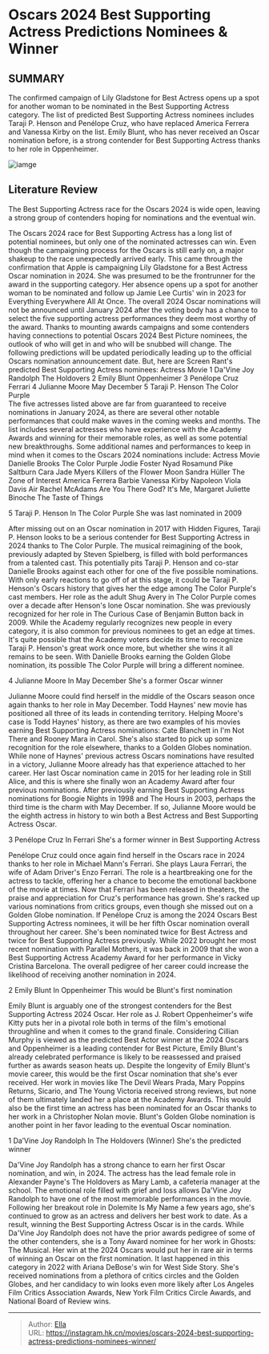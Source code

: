 # Oscars 2024 Best Supporting Actress Predictions Nominees &amp; Winner


## SUMMARY 


 The confirmed campaign of Lily Gladstone for Best Actress opens up a spot for another woman to be nominated in the Best Supporting Actress category. 
 The list of predicted Best Supporting Actress nominees includes Taraji P. Henson and Penélope Cruz, who have replaced America Ferrera and Vanessa Kirby on the list. 
 Emily Blunt, who has never received an Oscar nomination before, is a strong contender for Best Supporting Actress thanks to her role in Oppenheimer. 

![iamge](https://static1.srcdn.com/wordpress/wp-content/uploads/wm/2023/12/best-support-actress-oscars-2024.jpg)

## Literature Review

The Best Supporting Actress race for the Oscars 2024 is wide open, leaving a strong group of contenders hoping for nominations and the eventual win.




The Oscars 2024 race for Best Supporting Actress has a long list of potential nominees, but only one of the nominated actresses can win. Even though the campaigning process for the Oscars is still early on, a major shakeup to the race unexpectedly arrived early. This came through the confirmation that Apple is campaigning Lily Gladstone for a Best Actress Oscar nomination in 2024. She was presumed to be the frontrunner for the award in the supporting category. Her absence opens up a spot for another woman to be nominated and follow up Jamie Lee Curtis&#39; win in 2023 for Everything Everywhere All At Once.
The overall 2024 Oscar nominations will not be announced until January 2024 after the voting body has a chance to select the five supporting actress performances they deem most worthy of the award. Thanks to mounting awards campaigns and some contenders having connections to potential Oscars 2024 Best Picture nominees, the outlook of who will get in and who will be snubbed will change. The following predictions will be updated periodically leading up to the official Oscars nomination announcement date. But, here are Screen Rant&#39;s predicted Best Supporting Actress nominees:
    Actress   Movie    1   Da&#39;Vine Joy Randolph   The Holdovers    2   Emily Blunt   Oppenheimer    3   Penélope Cruz   Ferrari    4   Julianne Moore   May December    5   Taraji P. Henson   The Color Purple    
The five actresses listed above are far from guaranteed to receive nominations in January 2024, as there are several other notable performances that could make waves in the coming weeks and months. The list includes several actresses who have experience with the Academy Awards and winning for their memorable roles, as well as some potential new breakthroughs. Some additional names and performances to keep in mind when it comes to the Oscars 2024 nominations include:
  Actress   Movie    Danielle Brooks   The Color Purple    Jodie Foster   Nyad    Rosamund Pike   Saltburn    Cara Jade Myers   Killers of the Flower Moon    Sandra Hüller   The Zone of Interest    America Ferrera   Barbie    Vanessa Kirby   Napoleon    Viola Davis   Air    Rachel McAdams   Are You There God? It&#39;s Me, Margaret    Juliette Binoche   The Taste of Things    









 








 5  Taraji P. Henson In The Color Purple 
She was last nominated in 2009
        

After missing out on an Oscar nomination in 2017 with Hidden Figures, Taraji P. Henson looks to be a serious contender for Best Supporting Actress in 2024 thanks to The Color Purple. The musical reimagining of the book, previously adapted by Steven Spielberg, is filled with bold performances from a talented cast. This potentially pits Taraji P. Henson and co-star Danielle Brooks against each other for one of the five possible nominations. With only early reactions to go off of at this stage, it could be Taraji P. Henson&#39;s Oscars history that gives her the edge among The Color Purple&#39;s cast members.
Her role as the adult Shug Avery in The Color Purple comes over a decade after Henson&#39;s lone Oscar nomination. She was previously recognized for her role in The Curious Case of Benjamin Button back in 2009. While the Academy regularly recognizes new people in every category, it is also common for previous nominees to get an edge at times. It&#39;s quite possible that the Academy voters decide its time to recognize Taraji P. Henson&#39;s great work once more, but whether she wins it all remains to be seen. With Danielle Brooks earning the Golden Globe nomination, its possible The Color Purple will bring a different nominee.





 4  Julianne Moore In May December 
She&#39;s a former Oscar winner
        

Julianne Moore could find herself in the middle of the Oscars season once again thanks to her role in May December. Todd Haynes&#39; new movie has positioned all three of its leads in contending territory. Helping Moore&#39;s case is Todd Haynes&#39; history, as there are two examples of his movies earning Best Supporting Actress nominations: Cate Blanchett in I&#39;m Not There and Rooney Mara in Carol. She&#39;s also started to pick up some recognition for the role elsewhere, thanks to a Golden Globes nomination.
While none of Haynes&#39; previous actress Oscars nominations have resulted in a victory, Julianne Moore already has that experience attached to her career. Her last Oscar nomination came in 2015 for her leading role in Still Alice, and this is where she finally won an Academy Award after four previous nominations. After previously earning Best Supporting Actress nominations for Boogie Nights in 1998 and The Hours in 2003, perhaps the third time is the charm with May December. If so, Julianne Moore would be the eighth actress in history to win both a Best Actress and Best Supporting Actress Oscar.





 3  Penélope Cruz In Ferrari 
She&#39;s a former winner in Best Supporting Actress
        

Penélope Cruz could once again find herself in the Oscars race in 2024 thanks to her role in Michael Mann&#39;s Ferrari. She plays Laura Ferrari, the wife of Adam Driver&#39;s Enzo Ferrari. The role is a heartbreaking one for the actress to tackle, offering her a chance to become the emotional backbone of the movie at times. Now that Ferrari has been released in theaters, the praise and appreciation for Cruz&#39;s performance has grown. She&#39;s racked up various nominations from critics groups, even though she missed out on a Golden Globe nomination.
If Penélope Cruz is among the 2024 Oscars Best Supporting Actress nominees, it will be her fifth Oscar nomination overall throughout her career. She&#39;s been nominated twice for Best Actress and twice for Best Supporting Actress previously. While 2022 brought her most recent nomination with Parallel Mothers, it was back in 2009 that she won a Best Supporting Actress Academy Award for her performance in Vicky Cristina Barcelona. The overall pedigree of her career could increase the likelihood of receiving another nomination in 2024.





 2  Emily Blunt In Oppenheimer 
This would be Blunt&#39;s first nomination
        

Emily Blunt is arguably one of the strongest contenders for the Best Supporting Actress 2024 Oscar. Her role as J. Robert Oppenheimer&#39;s wife Kitty puts her in a pivotal role both in terms of the film&#39;s emotional throughline and when it comes to the grand finale. Considering Cillian Murphy is viewed as the predicted Best Actor winner at the 2024 Oscars and Oppenheimer is a leading contender for Best Picture, Emily Blunt&#39;s already celebrated performance is likely to be reassessed and praised further as awards season heats up.
Despite the longevity of Emily Blunt&#39;s movie career, this would be the first Oscar nomination that she&#39;s ever received. Her work in movies like The Devil Wears Prada, Mary Poppins Returns, Sicario, and The Young Victoria received strong reviews, but none of them ultimately landed her a place at the Academy Awards. This would also be the first time an actress has been nominated for an Oscar thanks to her work in a Christopher Nolan movie. Blunt&#39;s Golden Globe nomination is another point in her favor leading to the eventual Oscar nomination.





 1  Da’Vine Joy Randolph In The Holdovers (Winner) 
She&#39;s the predicted winner


 







Da&#39;Vine Joy Randolph has a strong chance to earn her first Oscar nomination, and win, in 2024. The actress has the lead female role in Alexander Payne&#39;s The Holdovers as Mary Lamb, a cafeteria manager at the school. The emotional role filled with grief and loss allows Da&#39;Vine Joy Randolph to have one of the most memorable performances in the movie. Following her breakout role in Dolemite Is My Name a few years ago, she&#39;s continued to grow as an actress and delivers her best work to date. As a result, winning the Best Supporting Actress Oscar is in the cards.
While Da&#39;Vine Joy Randolph does not have the prior awards pedigree of some of the other contenders, she is a Tony Award nominee for her work in Ghosts: The Musical. Her win at the 2024 Oscars would put her in rare air in terms of winning an Oscar on the first nomination. It last happened in this category in 2022 with Ariana DeBose&#39;s win for West Side Story. She&#39;s received nominations from a plethora of critics circles and the Golden Globes, and her candidacy to win looks even more likely after Los Angeles Film Critics Association Awards, New York Film Critics Circle Awards, and National Board of Review wins.

---

> Author: [Ella](https://instagram.hk.cn/)  
> URL: https://instagram.hk.cn/movies/oscars-2024-best-supporting-actress-predictions-nominees-winner/  

